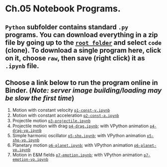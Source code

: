 # Ch.05 Notebook Programs. 
## `Python` subfolder contains standard `.py` programs. You can download everything in a zip file by going up to the [`root folder`](https://github.com/com-py/intro) and select `code` (clone). To download a single program here, click on it, choose `raw`, then save (right click) it as  `.ipynb` file.
## Choose a link below to run the program online in Binder. (*Note: server image building/loading may be slow the first time*) 

1. Motion with constant velocity [`p1-const-v.ipynb`](https://mybinder.org/v2/gh/com-py/intro/main?urlpath=tree/ch05/p1-const-v.ipynb)
1. Motion with constant acceleration [`p2-const-a.ipynb`](https://mybinder.org/v2/gh/com-py/intro/main?urlpath=tree/ch05/p2-const-a.ipynb)
1. Projectile motion [`p3-projectile.ipynb`](https://mybinder.org/v2/gh/com-py/intro/main?urlpath=tree/ch05/p3-projectile.ipynb)
1. Projectile motion with drag [`p4-drag.ipynb`](https://mybinder.org/v2/gh/com-py/intro/main?urlpath=tree/ch05/p4-drag.ipynb); with VPython animation [`p4-drag-vp.ipynb`](https://mybinder.org/v2/gh/com-py/intro/main?urlpath=tree/ch05/p4-drag-vp.ipynb)
1. Simple harmonic oscillator [`p5-sho.ipynb`](https://mybinder.org/v2/gh/com-py/intro/main?urlpath=tree/ch05/p5-sho.ipynb); with VPython animation [`p5-sho-vp.ipynb`](https://mybinder.org/v2/gh/com-py/intro/main?urlpath=tree/ch05/p5-sho-vp.ipynb)
1. Planetary motion [`p6-planet.ipynb`](https://mybinder.org/v2/gh/com-py/intro/main?urlpath=tree/ch05/p6-planet.ipynb); with VPython animation [`p6-planet-vp.ipynb`](https://mybinder.org/v2/gh/com-py/intro/main?urlpath=tree/ch05/p6-planet-vp.ipynb)
1. Motion in E&M fields [`p7-emotion.ipynb`](https://mybinder.org/v2/gh/com-py/intro/main?urlpath=tree/ch05/p7-emotion.ipynb); with VPython animation [`p7-emotion-vp.ipynb`](https://mybinder.org/v2/gh/com-py/intro/main?urlpath=tree/ch05/p7-emotion-vp.ipynb)
 
